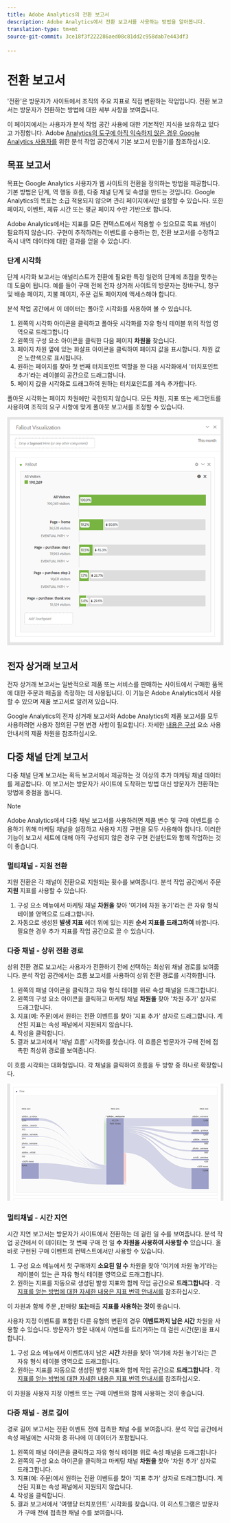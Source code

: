 ```yaml
---
title: Adobe Analytics의 전환 보고서
description: Adobe Analytics에서 전환 보고서를 사용하는 방법을 알아봅니다.
translation-type: tm+mt
source-git-commit: 3ce18f3f222286aed08c81dd2c958dab7e443df3

---
```



# 전환 보고서

'전환'은 방문자가 사이트에서 조직의 주요 지표로 직접 변환하는 작업입니다. 전환 보고서는 방문자가 전환하는 방법에 대한 세부 사항을 보여줍니다.

이 페이지에서는 사용자가 분석 작업 공간 사용에 대한 기본적인 지식을 보유하고 있다고 가정합니다. Adobe [Analytics의 도구에 아직 익숙하지 않은 경우 Google Analytics 사용자를](create-report.md) 위한 분석 작업 공간에서 기본 보고서 만들기를 참조하십시오.

## 목표 보고서

목표는 Google Analytics 사용자가 웹 사이트의 전환을 정의하는 방법을 제공합니다. 기본 방법은 단계, 역 행동 흐름, 다중 채널 단계 및 속성을 만드는 것입니다. Google Analytics의 목표는 소급 적용되지 않으며 관리 페이지에서만 설정할 수 있습니다. 또한 페이지, 이벤트, 체류 시간 또는 평균 페이지 수만 기반으로 합니다.

Adobe Analytics에서는 지표를 모든 컨텍스트에서 적용할 수 있으므로 목표 개념이 필요하지 않습니다. 구현이 추적하려는 이벤트를 수용하는 한, 전환 보고서를 수정하고 즉시 내역 데이터에 대한 결과를 얻을 수 있습니다.

### 단계 시각화

단계 시각화 보고서는 애널리스트가 전환에 필요한 특정 일련의 단계에 초점을 맞추는 데 도움이 됩니다. 예를 들어 구매 전에 전자 상거래 사이트의 방문자는 장바구니, 청구 및 배송 페이지, 지불 페이지, 주문 검토 페이지에 액세스해야 합니다.

분석 작업 공간에서 이 데이터는 폴아웃 시각화를 사용하여 볼 수 있습니다.

1. 왼쪽의 시각화 아이콘을 클릭하고 폴아웃 시각화를 자유 형식 테이블 위의 작업 영역으로 드래그합니다
2. 왼쪽의 구성 요소 아이콘을 클릭한 다음 페이지 **차원을** 찾습니다.
3. 페이지 차원 옆에 있는 화살표 아이콘을 클릭하여 페이지 값을 표시합니다. 차원 값은 노란색으로 표시됩니다.
4. 원하는 페이지를 찾아 첫 번째 터치포인트 역할을 한 다음 시각화에서 '터치포인트 추가'라는 레이블의 공간으로 드래그합니다.
5. 페이지 값을 시각화로 드래그하여 원하는 터치포인트를 계속 추가합니다.

폴아웃 시각화는 페이지 차원에만 국한되지 않습니다. 모든 차원, 지표 또는 세그먼트를 사용하여 조직의 요구 사항에 맞게 폴아웃 보고서를 조정할 수 있습니다.

![폴아웃 시각화](/help/technotes/ga-to-aa/assets/fallout.png)

## 전자 상거래 보고서

전자 상거래 보고서는 일반적으로 제품 또는 서비스를 판매하는 사이트에서 구매한 품목에 대한 주문과 매출을 측정하는 데 사용됩니다. 이 기능은 Adobe Analytics에서 사용할 수 있으며 제품 보고서로 알려져 있습니다.

Google Analytics의 전자 상거래 보고서와 Adobe Analytics의 제품 보고서를 모두 사용하려면 사용자 정의된 구현 변경 사항이 필요합니다. 자세한 [내용은 구성](/help/components/c-variables/dimensionslist/reports-products.md) 요소 사용 안내서의 제품 차원을 참조하십시오.

## 다중 채널 단계 보고서

다중 채널 단계 보고서는 획득 보고서에서 제공하는 것 이상의 추가 마케팅 채널 데이터를 제공합니다. 이 보고서는 방문자가 사이트에 도착하는 방법 대신 방문자가 전환하는 방법에 중점을 둡니다.

> [!NOTE]
>
> Adobe Analytics에서 다중 채널 보고서를 사용하려면 제품 변수 및 구매 이벤트를 수용하기 위해 마케팅 채널을 설정하고 사용자 지정 구현을 모두 사용해야 합니다. 이러한 기능이 보고서 세트에 대해 아직 구성되지 않은 경우 구현 컨설턴트와 함께 작업하는 것이 좋습니다.

### 멀티채널 - 지원 전환

지원 전환은 각 채널이 전환으로 지원되는 횟수를 보여줍니다. 분석 작업 공간에서 주문 **지원** 지표를 사용할 수 있습니다.

1. 구성 요소 메뉴에서 마케팅 채널 **차원을** 찾아 '여기에 차원 놓기'라는 큰 자유 형식 테이블 영역으로 드래그합니다.
2. 자동으로 생성된 **발생 지표** 헤더 위에 있는 지원 **순서 지표를 드래그하여** 바꿉니다. 필요한 경우 추가 지표를 작업 공간으로 끌 수 있습니다.

### 다중 채널 - 상위 전환 경로

상위 전환 경로 보고서는 사용자가 전환하기 전에 선택하는 최상위 채널 경로를 보여줍니다. 분석 작업 공간에서는 흐름 보고서를 사용하여 상위 전환 경로를 시각화합니다.

1. 왼쪽의 패널 아이콘을 클릭하고 자유 형식 테이블 위로 속성 패널을 드래그합니다.
2. 왼쪽의 구성 요소 아이콘을 클릭하고 마케팅 채널 **차원을** 찾아 '차원 추가' 상자로 드래그합니다.
3. 지표(예: 주문)에서 원하는 전환 이벤트를 찾아 '지표 추가' 상자로 드래그합니다. 계산된 지표는 속성 패널에서 지원되지 않습니다.
4. 작성을 클릭합니다.
5. 결과 보고서에서 '채널 흐름' 시각화를 찾습니다. 이 흐름은 방문자가 구매 전에 접촉한 최상위 경로를 보여줍니다.

이 흐름 시각화는 대화형입니다. 각 채널을 클릭하여 흐름을 두 방향 중 하나로 확장합니다.

![플로우 시각화](/help/technotes/ga-to-aa/assets/flow.png)

### 멀티채널 - 시간 지연

시간 지연 보고서는 방문자가 사이트에서 전환하는 데 걸린 일 수를 보여줍니다. 분석 작업 공간에서 이 데이터는 첫 번째 구매 전 일 **수 차원을 사용하여 사용할 수** 있습니다. 올바로 구현된 구매 이벤트의 컨텍스트에서만 사용할 수 있습니다.

1. 구성 요소 메뉴에서 첫 구매까지 **소요된 일 수** 차원을 찾아 '여기에 차원 놓기'라는 레이블이 있는 큰 자유 형식 테이블 영역으로 드래그합니다.
2. 원하는 지표를 자동으로 생성된 발생 지표와 함께 작업 공간으로 **드래그합니다** . 각 [지표를 얻는 방법에 대한 자세한 내용은 지표 번역 안내서를](common-metrics.md) 참조하십시오.

이 차원과 함께 주문 **,**&#x200B;판매량 **또는**&#x200B;매출 **지표를 사용하는 것이** 좋습니다.

사용자 지정 이벤트를 포함한 다른 유형의 변환의 경우 **이벤트까지 남은 시간** 차원을 사용할 수 있습니다. 방문자가 방문 내에서 이벤트를 트리거하는 데 걸린 시간(분)을 표시합니다.

1. 구성 요소 메뉴에서 이벤트까지 남은 **시간** 차원을 찾아 '여기에 차원 놓기'라는 큰 자유 형식 테이블 영역으로 드래그합니다.
2. 원하는 지표를 자동으로 생성된 발생 지표와 함께 작업 공간으로 **드래그합니다** . 각 [지표를 얻는 방법에 대한 자세한 내용은 지표 번역 안내서를](common-metrics.md) 참조하십시오.

이 차원을 사용자 지정 이벤트 또는 구매 이벤트와 함께 사용하는 것이 좋습니다.

### 다중 채널 - 경로 길이

경로 길이 보고서는 전환 이벤트 전에 접촉한 채널 수를 보여줍니다. 분석 작업 공간에서 속성 패널에는 시각화 중 하나에 이 데이터가 포함됩니다.

1. 왼쪽의 패널 아이콘을 클릭하고 자유 형식 테이블 위로 속성 패널을 드래그합니다
2. 왼쪽의 구성 요소 아이콘을 클릭하고 마케팅 채널 **차원을** 찾아 '차원 추가' 상자로 드래그합니다.
3. 지표(예: 주문)에서 원하는 전환 이벤트를 찾아 '지표 추가' 상자로 드래그합니다. 계산된 지표는 속성 패널에서 지원되지 않습니다.
4. 작성을 클릭합니다.
5. 결과 보고서에서 '여행당 터치포인트' 시각화를 찾습니다. 이 히스토그램은 방문자가 구매 전에 접촉한 채널 수를 보여줍니다.
